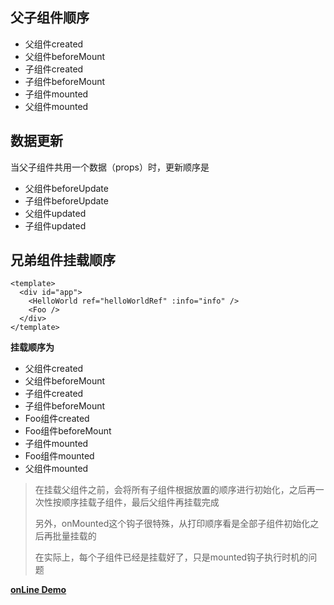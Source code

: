 ## 父子组件顺序

- 父组件created
- 父组件beforeMount
- 子组件created
- 子组件beforeMount
- 子组件mounted
- 父组件mounted

## 数据更新

当父子组件共用一个数据（props）时，更新顺序是

- 父组件beforeUpdate
- 子组件beforeUpdate
- 父组件updated
- 子组件updated

## 兄弟组件挂载顺序

```vue
<template>
  <div id="app">
    <HelloWorld ref="helloWorldRef" :info="info" />
    <Foo />
  </div>
</template>
```

**挂载顺序为**

- 父组件created
- 父组件beforeMount
- 子组件created
- 子组件beforeMount
- Foo组件created
- Foo组件beforeMount
- 子组件mounted
- Foo组件mounted
- 父组件mounted

> 在挂载父组件之前，会将所有子组件根据放置的顺序进行初始化，之后再一次性按顺序挂载子组件，最后父组件再挂载完成
>
> 另外，onMounted这个钩子很特殊，从打印顺序看是全部子组件初始化之后再批量挂载的
>
> 在实际上，每个子组件已经是挂载好了，只是mounted钩子执行时机的问题

**[onLine Demo](https://vue-x4jtmz.stackblitz.io)**